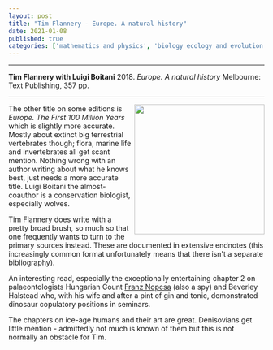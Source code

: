 ```yaml
---
layout: post
title: "Tim Flannery - Europe. A natural history"
date: 2021-01-08
published: true
categories: ['mathematics and physics', 'biology ecology and evolution']
---
```


***
<b>Tim Flannery with Luigi Boitani</b> 2018. _Europe. A natural history_ Melbourne: Text Publishing, 357 pp.

***

<img align="right" width="256" src="https://d2wzqffx6hjwip.cloudfront.net/spree/images/attachments/000/041/609/product/9781922268464.jpg?1579806124" alt="">

The other title on some editions is _Europe. The First 100 Million Years_ which is slightly more accurate.  Mostly about extinct big terrestrial vertebrates though; flora, marine life and invertebrates all get scant mention.  Nothing wrong with an author writing about what he knows best, just needs a more accurate title.  Luigi Boitani the almost-coauthor is a conservation biologist, especially wolves. 

Tim Flannery does write with a pretty broad brush, so much so that one frequently wants to turn to the primary sources instead.  These are documented in extensive endnotes (this increasingly common format unfortunately means that there isn't a separate bibliography). 

An interesting read, especially the exceptionally entertaining chapter 2 on palaeontologists Hungarian Count [Franz Nopcsa](https://en.wikipedia.org/wiki/Franz_Nopcsa_von_Fels%C5%91-Szilv%C3%A1s) (also a spy) and Beverley Halstead who, with his wife and after a pint of gin and tonic, demonstrated dinosaur copulatory positions in seminars.   

The chapters on ice-age humans and their art are great. Denisovians get little mention - admittedly not much is known of them but this is not normally an obstacle for Tim.
